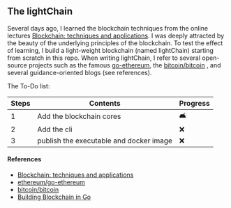 ## The lightChain

Several days ago, I learned the blockchain techniques from the online lectures 
[Blockchain: techniques and applications](http://zhenxiao.com/blockchain/). I was deeply attracted 
by the beauty of the underlying principles of the blockchain. 
To test the effect of learning, I build a light-weight blockchain (named lightChain) starting 
from scratch in this repo. When writing lightChain, I refer to several open-source 
projects such as the famous [go-ethereum](https://github.com/ethereum/go-ethereum), the 
[bitcoin/bitcoin](https://github.com/bitcoin/bitcoin) , and several guidance-oriented blogs (see references).


The To-Do list:

Steps | Contents | Progress
--- | --- | ---
1 | Add the blockchain cores | 🛋
2 | Add the cli | ❌
3 | publish the executable and docker image | ❌


#### References

* [Blockchain: techniques and applications](http://zhenxiao.com/blockchain/)
* [ethereum/go-ethereum](https://github.com/ethereum/go-ethereum)
* [bitcoin/bitcoin](https://github.com/bitcoin/bitcoin)  
* [Building Blockchain in Go](https://jeiwan.net/posts/building-blockchain-in-go-part-1/)